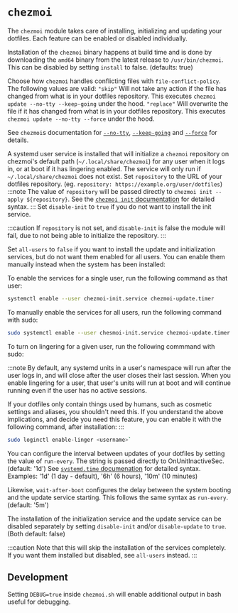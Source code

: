 # `chezmoi`

The `chezmoi` module takes care of installing, initializing and updating your dotfiles.
Each feature can be enabled or disabled individually.

Installation of the `chezmoi` binary happens at build time and is done by downloading the `amd64` binary from the latest release to `/usr/bin/chezmoi`. 
This can be disabled by setting `install` to false. (defaults: true)

Choose how `chezmoi` handles conflicting files with `file-conflict-policy`. 
The following values are valid:
`"skip"` Will not take any action if the file has changed from what is in your dotfiles repository. 
This executes `chezmoi update --no-tty --keep-going` under the hood. 
`"replace"` Will overwrite the file if it has changed from what is in your dotfiles repository.
This executes `chezmoi update --no-tty --force` under the hood.

See `chezmoi`s documentation for [`--no-tty`](https://www.chezmoi.io/reference/command-line-flags/global/#-no-tty), [`--keep-going`](https://www.chezmoi.io/reference/command-line-flags/global/#-k-keep-going) and [`--force`](https://www.chezmoi.io/reference/command-line-flags/global/#-force) for details.

A systemd user service is installed that will initialize a `chezmoi` repository on chezmoi's default path (`~/.local/share/chezmoi`) for any user when it logs in, or at boot if it has lingering enabled.
The service will only run if `~/.local/share/chezmoi` does not exist.
Set `repository` to the URL of your dotfiles repository. (eg. `repository: https://example.org/user/dotfiles`)
:::note
The value of `repository` will be passed directly to `chezmoi init --apply ${repository}`.
See the [`chezmoi init` documentation](https://www.chezmoi.io/reference/commands/init/) for detailed syntax.
::: 
Set `disable-init` to `true` if you do not want to install the init service.

:::caution
If `repository` is not set, and `disable-init` is false the module will fail, due to not being able to initialize the repository.
:::

Set `all-users` to `false` if you want to install the update and initialization services, but do not want them enabled for all users.
You can enable them manually instead when the system has been installed:

To enable the services for a single user, run the following command as that user:

```bash
systemctl enable --user chezmoi-init.service chezmoi-update.timer
```

To manually enable the services for all users, run the following command with sudo:

```bash
sudo systemctl enable --user chesmoi-init.service chezmoi-update.timer
```

To turn on lingering for a given user, run the following commmand with sudo:

:::note
By default, any systemd units in a user's namespace will run after the user logs in, and will close after the user closes their last session. 
When you enable lingering for a user, that user's units will run at boot and will continue running even if the user has no active sessions.

If your dotfiles only contain things used by humans, such as cosmetic settings and aliases, you shouldn't need this. 
If you understand the above implications, and decide you need this feature, you can enable it with the following command, after installation:
:::

```bash
sudo loginctl enable-linger <username>`
```

You can configure the interval between updates of your dotfiles by setting the value of `run-every`.
The string is passed directly to OnUnitInactiveSec. (default: '1d')
See [`systemd.time` documenation](https://www.freedesktop.org/software/systemd/man/latest/systemd.time.html) for detailed syntax.
Examples: '1d' (1 day - default), '6h' (6 hours), '10m' (10 minutes)

Likewise, `wait-after-boot` configures the delay between the system booting and the update service starting.
This follows the same syntax as `run-every`. (default: '5m')

The installation of the initialization service and the update service can be disabled separately by setting `disable-init` and/or `disable-update` to `true`. (Both default: false)

:::caution
Note that this will skip the installation of the services completely. If you want them installed but disabled, see `all-users` instead.
:::

## Development

Setting `DEBUG=true` inside `chezmoi.sh` will enable additional output in bash useful for debugging.
